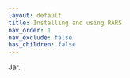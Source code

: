 ```yaml
---
layout: default
title: Installing and using RARS
nav_order: 1
nav_exclude: false
has_children: false
---
```


Jar.

